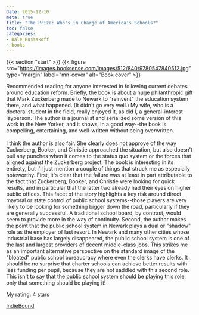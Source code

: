 ```yaml
---
date: 2015-12-10
meta: true
title: "The Prize: Who's in Charge of America's Schools?"
toc: false
categories:
- Dale Russakoff
- books
---
```


{{< section "start" >}}
{{< figure src="https://images.booksense.com/images/512/840/9780547840512.jpg" type="margin" label="mn-cover" alt="Book cover" >}}

Recommended reading for anyone interested in following current debates around education reform. Briefly, the book is about a huge philanthropic gift that Mark Zuckerberg made to Newark to "reinvent" the education system there, and what happened. (It didn't go very well.) My wife, who is a doctoral student in the field, really enjoyed it, as did I, a general-interest layperson. The author is a journalist and serialized some version of this work in the New Yorker, and it shows, in a good way--the book is compelling, entertaining, and well-written without being overwritten. <br /><br />I think the author is also fair. She clearly does not approve of the way Zuckerberg, Booker, and Christie approached the situation, but also doesn't pull any punches when it comes to the status quo system or the forces that aligned against the Zuckerberg project. The book is interesting in its entirety, but I'll just mention a couple of things that struck me as especially noteworthy. First, it's clear that the failure was at least in part attributable to the fact that Zuckerberg, Booker, and Christie were looking for quick results, and in particular that the latter two already had their eyes on higher public offices. This facet of the story highlights a key risk around direct mayoral or state control of public school systems--those players are very likely to be looking for something bigger down the road, particularly if they are generally successful. A traditional school board, by contrast, would seem to provide more in the way of continuity. Second, the author makes the point that the public school system in Newark plays a dual or "shadow" role as the employer of last resort. In Newark and many other cities whose industrial base has largely disappeared, the public school system is one of the last and largest providers of decent middle-class jobs. This strikes me as an important alternative perspective on the standard image of the "bloated" public school bureaucracy where even the clerks have clerks. It should be no surprise that charter schools can achieve better results with less funding per pupil, because they are not saddled with this second role. This isn't to say that the public school system should be playing this role, only that something should be playing it!

My rating: 4 stars  

[IndieBound](https://www.indiebound.org/book/9780547840512)
